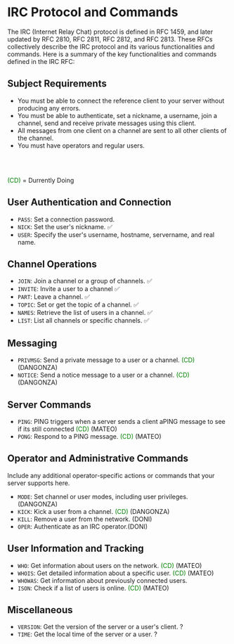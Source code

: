 # IRC Protocol and Commands

The IRC (Internet Relay Chat) protocol is defined in RFC 1459, and later updated by RFC 2810, RFC 2811, RFC 2812, and RFC 2813. These RFCs collectively describe the IRC protocol and its various functionalities and commands. Here is a summary of the key functionalities and commands defined in the IRC RFC:

## Subject Requirements

- You must be able to connect the reference client to your server without producing any errors.
- You must be able to authenticate, set a nickname, a username, join a channel, send and receive private messages using this client.
- All messages from one client on a channel are sent to all other clients of the channel.
- You must have operators and regular users.

</br>
</br>

<span style="color:green">(CD)</span> = Durrently Doing

## User Authentication and Connection

- `PASS`: Set a connection password.
- `NICK`: Set the user's nickname. ✅
- `USER`: Specify the user's username, hostname, servername, and real name.

## Channel Operations

- `JOIN`: Join a channel or a group of channels. ✅
- `INVITE`: Invite a user to a channel ✅
- `PART`: Leave a channel. ✅
- `TOPIC`: Set or get the topic of a channel. ✅
- `NAMES`: Retrieve the list of users in a channel. ✅
- `LIST`: List all channels or specific channels. ✅

## Messaging

- `PRIVMSG`: Send a private message to a user or a channel. <span style="color:green">(CD)</span> (DANGONZA)
- `NOTICE`: Send a notice message to a user or a channel. <span style="color:green">(CD)</span> (DANGONZA)

## Server Commands

- `PING`: PING triggers when a server sends a client aPING message to see if its still connected <span style="color:green">(CD)</span> (MATEO)
- `PONG`: Respond to a PING message. <span style="color:green">(CD)</span> (MATEO)

## Operator and Administrative Commands

Include any additional operator-specific actions or commands that your server supports here.
- `MODE`: Set channel or user modes, including user privileges. (DANGONZA)
- `KICK`: Kick a user from a channel. <span style="color:green">(CD)</span> (DANGONZA)
- `KILL`: Remove a user from the network. (DONI)
- `OPER`: Authenticate as an IRC operator.(DONI)

## User Information and Tracking

- `WHO`: Get information about users on the network. <span style="color:green">(CD)</span> (MATEO)
- `WHOIS`: Get detailed information about a specific user. <span style="color:green">(CD)</span> (MATEO)
- `WHOWAS`: Get information about previously connected users.
- `ISON`: Check if a list of users is online. <span style="color:green">(CD)</span> (MATEO)

## Miscellaneous

- `VERSION`: Get the version of the server or a user's client. ?
- `TIME`: Get the local time of the server or a user. ?
